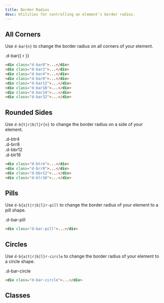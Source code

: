 ```yaml
---
title: Border Radius
desc: Utilities for controlling an element's border radius.
---
```


## All Corners

Use `d-bar{n}` to change the border radius on all corners of your element.

<code-well-header class="d-fl-col4 d-flg8 d-fw-wrap d-p24 d-bgc-purple-100 d-bgo50 d-w100p d-hmn102" custom>
  <div
    v-for="r in [0, 2, 4, 8, 12, 16, 24, 32]"
    class="d-fl-center d-p16 d-hmn48 d-bgc-purple-300 d-fs18 d-fw-bold"
    :class="`d-bar${r}`"
  >
    .d-bar{{ r }}
  </div>
</code-well-header>

```html
<div class="d-bar0">...</div>
<div class="d-bar2">...</div>
<div class="d-bar4">...</div>
<div class="d-bar8">...</div>
<div class="d-bar12">...</div>
<div class="d-bar16">...</div>
<div class="d-bar24">...</div>
<div class="d-bar32">...</div>
```

## Rounded Sides

Use `d-b{t|r|b|l}r{n}` to change the border radius on a side of your element.

<code-well-header class="d-fl-center d-flg8 d-fw-wrap d-p24 d-bgc-magenta-100 d-bgo50 d-w100p d-hmn102 lg:d-stack8 d-flow8" custom>
  <div class="d-fl-center d-p16 d-h48 d-btr4 d-bgc-magenta-100 d-fs24 d-fw-bold">.d-btr4</div>
  <div class="d-fl-center d-p16 d-h48 d-brr8 d-bgc-magenta-100 d-fs24 d-fw-bold">.d-brr8</div>
  <div class="d-fl-center d-p16 d-h48 d-bbr12 d-bgc-magenta-100 d-fs24 d-fw-bold">.d-bbr12</div>
  <div class="d-fl-center d-p16 d-h48 d-blr16 d-bgc-magenta-100 d-fs24 d-fw-bold">.d-blr16</div>
</code-well-header>

```html
<div class="d-btr4">...</div>
<div class="d-brr8">...</div>
<div class="d-bbr12">...</div>
<div class="d-blr16">...</div>
```

## Pills

Use `d-b{a|t|r|b|l}r-pill` to change the border radius of your element to a pill shape.

<code-well-header class="d-fl-center d-flg8 d-fw-wrap d-p24 d-bgc-green-100 d-bgo50 d-w100p d-hmn102" custom>
            <div class="d-fl-center d-p16 d-h64 d-wmn264 d-bar-pill d-bgc-green-200 d-fs24 d-fw-bold">.d-bar-pill</div>
</code-well-header>

```html
<div class="d-bar-pill">...</div>
```

## Circles

Use `d-b{a|t|r|b|l}r-circle` to change the border radius of your element to a circle shape.

<code-well-header class="d-fl-center d-flg8 d-fw-wrap d-p24 d-bgc-red-100 d-bgo50 d-w100p d-hmn102" custom>
            <div class="d-fl-center d-p16 d-h264 d-w264 d-bar-circle d-bgc-red-200 d-fs24 d-fw-bold d-fc-white">.d-bar-circle</div>
</code-well-header>

```html
<div class="d-bar-circle">...</div>
```

## Classes

<div class="d-h464 d-of-y-scroll d-bb d-bc-black-200">
  <utility-class-table>
    <template #content>
      <tbody>
        <tr>
          <th scope="row" class="d-ff-mono d-fc-purple d-fw-normal d-fs12">.d-bar-unset</th>
          <td class="d-ff-mono d-fc-orange d-fs12">border-radius: unset !important;</td>
        </tr>
      </tbody>
      <tbody v-for="i in ['a', 't', 'r', 'b', 'l']">
        <tr v-for="r in [0, 2, 4, 8, 12, 16, 24, 32, '-circle', '-pill']">
          <th scope="row" class="d-ff-mono d-fc-purple d-fw-normal d-fs12">.d-b{{ i }}r{{ r }}</th>
          <td>
            <div class="d-d-flex d-jc-space-between d-ai-center">
              <div class="d-fl-grow1 d-ff-mono d-fc-orange d-fs12">
                <span v-if="i === 'a'">border-radius: var(--br{{ r }}) !important;</span>
                <span v-else-if="i === 't'">
                  border-top-left-radius: var(--br{{ r }}) !important;<br/>
                  border-top-right-radius: var(--br{{ r }}) !important;
                </span>
                <span v-else-if="i === 'r'">
                  border-top-right-radius: var(--br{{ r }}) !important;<br/>
                  border-bottom-right-radius: var(--br{{ r }}) !important;
                </span>
                <span v-else-if="i === 'b'">
                  border-bottom-left-radius: var(--br{{ r }}) !important;<br/>
                  border-bottom-right-radius: var(--br{{ r }}) !important;
                </span>
                <span v-else-if="i === 'l'">
                  border-bottom-left-radius: var(--br{{ r }}) !important;
                  border-top-left-radius: var(--br{{ r }}) !important;<br/>
                </span>
              </div>
              <div
                class="d-fl-shrink0 d-m4 d-ml16 d-h32 d-bgc-black-300"
                :class="[r === '-circle' ? 'd-w32' : 'd-w64', `d-b${i}r${r}`]"
              >
              </div>
            </div>
          </td>
        </tr>
      </tbody>
    </template>
  </utility-class-table>
</div>
